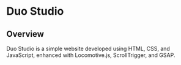 # Duo Studio


## Overview

Duo Studio is a simple website developed using HTML, CSS, and JavaScript, enhanced with Locomotive.js, ScrollTrigger, and GSAP.

